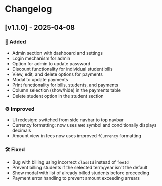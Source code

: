 # Changelog

## [v1.1.0] - 2025-04-08

### 🚀 Added
- Admin section with dashboard and settings
- Login mechanism for admin
- Option for admin to update password
- Discount functionality for individual student bills
- View, edit, and delete options for payments
- Modal to update payments
- Print functionality for bills, students, and payments
- Column selection (show/hide) in the payments table
- Delete student option in the student section

### ⚙️ Improved
- UI redesign: switched from side navbar to top navbar
- Currency formatting: now uses `GH₵` symbol and conditionally displays decimals
- Amount view in fees now uses improved `fCurrency` formatting

### 🛠 Fixed
- Bug with billing using incorrect `classId` instead of `feeId`
- Prevent billing students if the selected term/year isn't the default
- Show modal with list of already billed students before proceeding
- Payment error handling to prevent amount exceeding arrears

